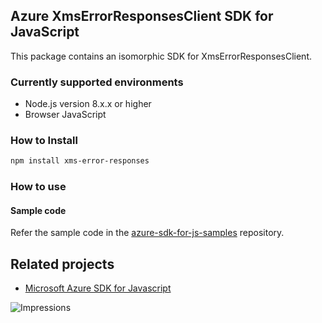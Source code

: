 ## Azure XmsErrorResponsesClient SDK for JavaScript

This package contains an isomorphic SDK for XmsErrorResponsesClient.

### Currently supported environments

- Node.js version 8.x.x or higher
- Browser JavaScript

### How to Install

```bash
npm install xms-error-responses
```

### How to use

#### Sample code

Refer the sample code in the [azure-sdk-for-js-samples](https://github.com/Azure/azure-sdk-for-js-samples) repository.

## Related projects

- [Microsoft Azure SDK for Javascript](https://github.com/Azure/azure-sdk-for-js)


![Impressions](https://azure-sdk-impressions.azurewebsites.net/api/impressions/azure-sdk-for-js%2Fsdk%2Fcdn%2Farm-cdn%2FREADME.png)